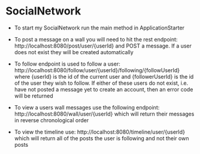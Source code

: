# SocialNetwork

- To start my SocialNetwork run the main method in ApplicationStarter

- To post a message on a wall you will need to hit the rest endpoint: http://localhost:8080/post/user/{userId} and POST a message.
If a user does not exist they will be created automatically

- To follow endpoint is used to follow a user: http://localhost:8080/follow/user/{userId}/following/{followUserId} where {userId} is the
id of the current user and {followerUserId} is the id of the user they wish to follow.  If either of these users do not exist, i.e. have
not posted a message yet to create an account, then an error code will be returned

- To view a users wall messages use the following endpoint: http://localhost:8080/wall/user/{userId} which will return their messages in
reverse chronological order

- To view the timeline use: http://localhost:8080/timeline/user/{userId} which will return all of the posts the user is following and not their own posts
